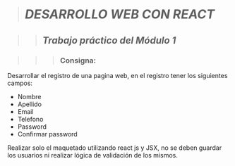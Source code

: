 > # **_DESARROLLO WEB CON REACT_** 

>> ## **_Trabajo práctico del Módulo 1_** 
 
>>> ### Consigna: 

Desarrollar el registro de una pagina web, en el registro tener los siguientes campos:

* Nombre 
* Apellido
* Email
* Telefono
* Password
* Confirmar password

Realizar solo el maquetado utilizando react js y JSX, no se deben guardar los usuarios ni realizar lógica de validación de los mismos.